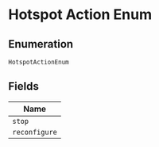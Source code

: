 
# Hotspot Action Enum

## Enumeration

`HotspotActionEnum`

## Fields

| Name |
|  --- |
| `stop` |
| `reconfigure` |

